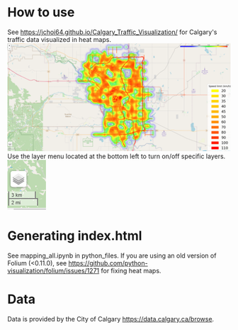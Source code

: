 # How to use
See https://jchoi64.github.io/Calgary_Traffic_Visualization/ for Calgary's traffic data visualized in heat maps.<br/>
![Example](example.PNG)
<br/>
Use the layer menu located at the bottom left to turn on/off specific layers.<br/>
![Layer Menu](layer.PNG)
<br/>

# Generating index.html
See mapping_all.ipynb in python_files. If you are using an old version of Folium (<0.11.0), see https://github.com/python-visualization/folium/issues/1271 for fixing heat maps.

# Data
Data is provided by the City of Calgary https://data.calgary.ca/browse.

